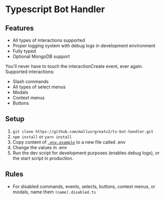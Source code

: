 # Typescript Bot Handler

## Features

- All types of interactions supported
- Proper logging system with debug logs in development environment
- Fully typed
- Optional MongoDB support

You'll never have to touch the interactionCreate event, ever again.
Supported interactions:

- Slash commands
- All types of select menus
- Modals
- Context menus
- Buttons

## Setup

1. `git clone https://github.com/mallusrgreatv2/ts-bot-handler.git`
2. `npm install` or `yarn install`
3. Copy content of [`.env.example`](https://github.com/mallusrgreatv2/ts-bot-handler/blob/master/.env.example) to a new file called .env
4. Change the values in .env
5. Run the dev script for development purposes (enables debug logs), or the start script in production.

## Rules

- For disabled commands, events, selects, buttons, context menus, or modals, name them `(name).disabled.ts`
